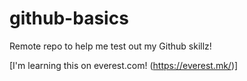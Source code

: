 # github-basics
Remote repo to help me test out my Github skillz!

[I'm learning this on everest.com! (https://everest.mk/)]
